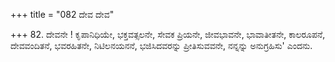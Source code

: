+++
title = "082 ದೇವ ದೇವ"

+++
82. ದೇವನೇ ! ಕೃಪಾನಿಧಿಯೇ, ಭಕ್ತವತ್ಸಲನೇ, ಸೇವಕ ಪ್ರಿಯನೇ, ಜೀವಭಾವನೇ, ಭಾವಾತೀತನೇ, ಕಾಲರೂಪನೆ, ದೇವವಂದಿತನೆ, ಭವರಹಿತನೇ, ನಿಟಿಲನಯನನೆ, ಭಜಿಸಿದವರನ್ನು ಪ್ರೀತಿಸುವವನೇ, ನನ್ನನ್ನು ಅನುಗ್ರಹಿಸು' ಎಂದನು.